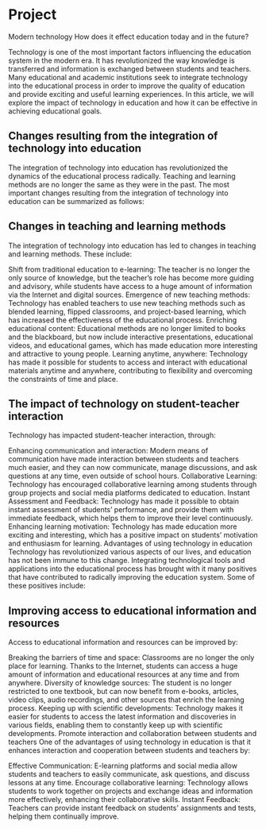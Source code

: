 # Project
Modern technology How does it effect education today and in the future?

Technology is one of the most important factors influencing the education system in the modern era. It has revolutionized the way knowledge is transferred and information is exchanged between students and teachers. Many educational and academic institutions seek to integrate technology into the educational process in order to improve the quality of education and provide exciting and useful learning experiences. In this article, we will explore the impact of technology in education and how it can be effective in achieving educational goals.

## Changes resulting from the integration of technology into education
The integration of technology into education has revolutionized the dynamics of the educational process radically. Teaching and learning methods are no longer the same as they were in the past. The most important changes resulting from the integration of technology into education can be summarized as follows:

## Changes in teaching and learning methods
The integration of technology into education has led to changes in teaching and learning methods. These include:

 Shift from traditional education to e-learning: The teacher is no longer the only source of knowledge, but the teacher’s role has become more guiding and advisory, while students have access to a huge amount of information via the Internet and digital sources.
 Emergence of new teaching methods: Technology has enabled teachers to use new teaching methods such as blended learning, flipped classrooms, and project-based learning, which has increased the effectiveness of the educational process.
Enriching educational content: Educational methods are no longer limited to books and the blackboard, but now include interactive presentations, educational videos, and educational games, which has made education more interesting and attractive to young people.
Learning anytime, anywhere: Technology has made it possible for students to access and interact with educational materials anytime and anywhere, contributing to flexibility and overcoming the constraints of time and place.

 ## The impact of technology on student-teacher interaction   
Technology has impacted student-teacher interaction, through:

Enhancing communication and interaction: Modern means of communication have made interaction between students and teachers much easier, and they can now communicate, manage discussions, and ask questions at any time, even outside of school hours.
Collaborative Learning: Technology has encouraged collaborative learning among students through group projects and social media platforms dedicated to education.
Instant Assessment and Feedback: Technology has made it possible to obtain instant assessment of students’ performance, and provide them with immediate feedback, which helps them to improve their level continuously.
Enhancing learning motivation: Technology has made education more exciting and interesting, which has a positive impact on students’ motivation and enthusiasm for learning. 
Advantages of using technology in education
Technology has revolutionized various aspects of our lives, and education has not been immune to this change. Integrating technological tools and applications into the educational process has brought with it many positives that have contributed to radically improving the education system. Some of these positives include:

## Improving access to educational information and resources
Access to educational information and resources can be improved by:

Breaking the barriers of time and space: Classrooms are no longer the only place for learning. Thanks to the Internet, students can access a huge amount of information and educational resources at any time and from anywhere.
Diversity of knowledge sources: The student is no longer restricted to one textbook, but can now benefit from e-books, articles, video clips, audio recordings, and other sources that enrich the learning process.
Keeping up with scientific developments: Technology makes it easier for students to access the latest information and discoveries in various fields, enabling them to constantly keep up with scientific developments. 
Promote interaction and collaboration between students and teachers
One of the advantages of using technology in education is that it enhances interaction and cooperation between students and teachers by:

Effective Communication: E-learning platforms and social media allow students and teachers to easily communicate, ask questions, and discuss lessons at any time.
Encourage collaborative learning: Technology allows students to work together on projects and exchange ideas and information more effectively, enhancing their collaborative skills.
Instant Feedback: Teachers can provide instant feedback on students' assignments and tests, helping them continually improve.
